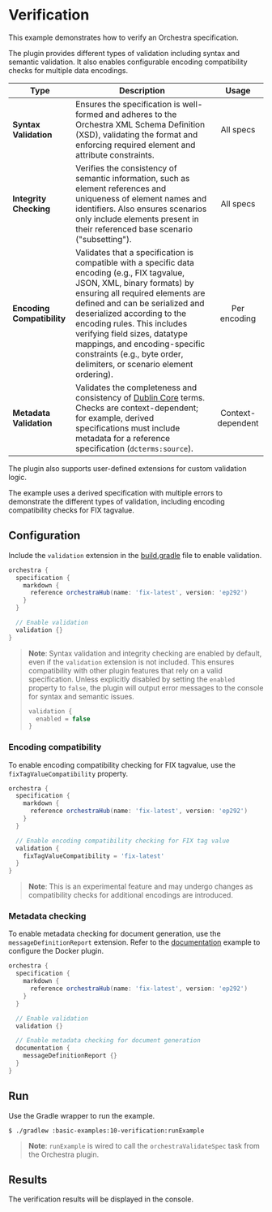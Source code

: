 # Verification

This example demonstrates how to verify an Orchestra specification.

The plugin provides different types of validation including syntax and semantic validation. It also enables configurable encoding compatibility checks for multiple data encodings. 

| **Type**                   | **Description**                                                                                                                                                                                                                                                                                                                                                                                          |     **Usage**     |
|----------------------------|----------------------------------------------------------------------------------------------------------------------------------------------------------------------------------------------------------------------------------------------------------------------------------------------------------------------------------------------------------------------------------------------------------|:-----------------:|
| **Syntax Validation**      | Ensures the specification is well-formed and adheres to the Orchestra XML Schema Definition (XSD), validating the format and enforcing required element and attribute constraints.                                                                                                                                                                                                                       |     All specs     |
| **Integrity Checking**     | Verifies the consistency of semantic information, such as element references and uniqueness of element names and identifiers. Also ensures scenarios only include elements present in their referenced base scenario ("subsetting").                                                                                                                                                                     |     All specs     |
| **Encoding Compatibility** | Validates that a specification is compatible with a specific data encoding (e.g., FIX tagvalue, JSON, XML, binary formats) by ensuring all required elements are defined and can be serialized and deserialized according to the encoding rules. This includes verifying field sizes, datatype mappings, and encoding-specific constraints (e.g., byte order, delimiters, or scenario element ordering). |   Per encoding    |
| **Metadata Validation**    | Validates the completeness and consistency of [Dublin Core](https://www.dublincore.org/specifications/dublin-core/) terms. Checks are context-dependent; for example, derived specifications must include metadata for a reference specification (`dcterms:source`).                                                                                                                                     | Context-dependent | 

The plugin also supports user-defined extensions for custom validation logic.

The example uses a derived specification with multiple errors to demonstrate the different types of validation, including encoding compatibility checks for FIX tagvalue.

## Configuration

Include the `validation` extension in the [build.gradle](./build.gradle) file to enable validation.

```groovy
orchestra {
  specification {
    markdown {
      reference orchestraHub(name: 'fix-latest', version: 'ep292')
    }
  }

  // Enable validation
  validation {}
}
```

> **Note**: Syntax validation and integrity checking are enabled by default, even if the `validation` extension is not included. This ensures compatibility with other plugin features that rely on a valid specification. Unless explicitly disabled by setting the `enabled` property to `false`, the plugin will output error messages to the console for syntax and semantic issues.
>
> ```groovy
> validation {
>   enabled = false
> }
> ```

### Encoding compatibility

To enable encoding compatibility checking for FIX tagvalue, use the `fixTagValueCompatibility` property.

```groovy
orchestra {
  specification {
    markdown {
      reference orchestraHub(name: 'fix-latest', version: 'ep292')
    }
  }

  // Enable encoding compatibility checking for FIX tag value
  validation {
    fixTagValueCompatibility = 'fix-latest'
  }
}
```

> **Note**: This is an experimental feature and may undergo changes as compatibility checks for additional encodings are introduced.

### Metadata checking

To enable metadata checking for document generation, use the `messageDefinitionReport` extension. Refer to the [documentation](../04-documentation.md) example to configure the Docker plugin.  

```groovy
orchestra {
  specification {
    markdown {
      reference orchestraHub(name: 'fix-latest', version: 'ep292')
    }
  }

  // Enable validation
  validation {}

  // Enable metadata checking for document generation
  documentation {
    messageDefinitionReport {}
  }
}
```


## Run

Use the Gradle wrapper to run the example.

```shell
$ ./gradlew :basic-examples:10-verification:runExample
```
> **Note**: `runExample` is wired to call the `orchestraValidateSpec` task from the Orchestra plugin.


## Results

The verification results will be displayed in the console.
